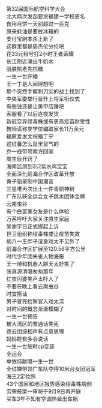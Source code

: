 第32届国际航空科学大会  
北大两次发函要求福建一学校更名  
食用月饼一天别超过一百克  
原来蚝油是要放冰箱的  
支付宝剧本杀上新了  
这群里都是周杰伦分伦吧  
花33元租号打2小时王者荣耀  
长江附近涌出牛奶水  
肌肤抗老先抗糖  
一生一世开播  
王一丁是人间理想吧  
那个突然手握刺刀尖的战士找到了  
中央军委举行晋升上将军衔仪式  
有些钱还是让美甲店赚吧  
客服看了以后连夜发货  
新冠变异缪毒株或有更高疫苗耐受性  
教师谎称卖学位骗取家长11万余元  
福原爱发文祝福丁宁  
这红薯怎么鼠里鼠气的  
乔一成带项南方回家  
周生辰开窍了  
海南监测到3只紫水鸡宝宝  
全面深化前海合作区改革开放  
黄子韬录制中国潮音  
三星堆再次出土一件青铜神树  
广东队获全运会女子跳水团体金牌  
云南虫谷  
有个白富美女友是什么体验  
万茜呼吁大家关注原生家庭  
吴谢宇已正式提起上诉  
世卫组织称缪毒株或让疫苗失效  
胡八一王胖子湿身戏太不见外了  
前海合作区扩展至120.56平方公里  
时代少年团朱雀人物海报  
王一博和机器人聊天太好笑了  
张真源清唱匆匆那年  
红衣闪婆笑声太吓人了  
不要在晚上看云南虫谷  
时宜搭讪  
男子冒充检察官入戏太深  
对时间的概念渐渐模糊了  
一生一世预告  
被大湾区的普通话笑死  
德云团综相声有点意思嘿  
妈妈能有多会说话  
一生一世辰时cp变装  
全运会  
单依纯献唱一生一世  
全红婵带领广东队夺得10米台女团冠军  
海王2定妆照  
43个国家和地区报告感染缪毒株病例  
劳荣枝案一审将于9月9日再开庭  
买车3年不知有空调热晕出车祸  

